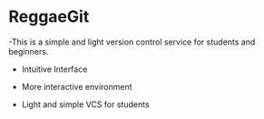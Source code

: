 # ReggaeGit

-This is a simple and light version control service for students and beginners.

* Intuitive Interface

* More interactive environment

* Light and simple VCS for students
